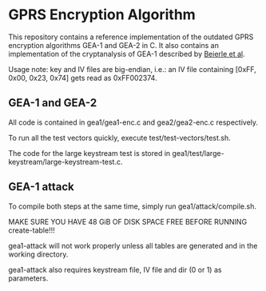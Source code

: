 # GPRS Encryption Algorithm

This repository contains a reference implementation of the outdated GPRS encryption algorithms GEA-1 and GEA-2 in C. It also contains an implementation of the cryptanalysis of GEA-1 described by [Beierle et al](https://eprint.iacr.org/2021/819).

Usage note: key and IV files are big-endian, i.e.: an IV file containing [0xFF, 0x00, 0x23, 0x74] gets read as 0xFF002374.

## GEA-1 and GEA-2

All code is contained in gea1/gea1-enc.c and gea2/gea2-enc.c respectively.

To run all the test vectors quickly, execute test/test-vectors/test.sh.

The code for the large keystream test is stored in gea1/test/large-keystream/large-keystream-test.c.

## GEA-1 attack

To compile both steps at the same time, simply run gea1/attack/compile.sh.

MAKE SURE YOU HAVE 48 GiB OF DISK SPACE FREE BEFORE RUNNING create-table!!!

gea1-attack will not work properly unless all tables are generated and in the working directory.

gea1-attack also requires keystream file, IV file and dir (0 or 1) as parameters.

